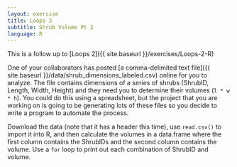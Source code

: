 ```yaml
---
layout: exercise
title: Loops 3
subtitle: Shrub Volume Pt 2
language: R
---
```


This is a follow up to [Loops 2]({{ site.baseurl }}/exercises/Loops-2-R)

One of your collaborators has posted [a comma-delimited text
file]({{ site.baseurl }}/data/shrub_dimensions_labeled.csv)
online for you to analyze. The file contains dimensions of a series of
shrubs (ShrubID, Length, Width, Height) and they need you to determine
their volumes (`l * w * h`). You could do this using a spreadsheet, but the 
project that you are working on is going to be generating lots of these files so
you decide to write a program to automate the process.

Download the data (note that it has a header this time), use `read.csv()` to
import it into R, and then calculate the volumes in a data.frame where the first 
column contains the ShrubIDs and the second column contains the volume. Use a 
`for` loop to print out each combination of ShrubID and volume.
